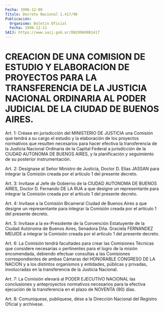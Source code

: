 ```yaml
---
Fecha: 1996-12-09
Título: Decreto Nacional 1.417/96
Publicación:
  Organismo: Boletín Oficial
  Fecha: 1996-12-11
SAIJ: https://www.saij.gob.ar/DN19960001417
---
```

# CREACION DE UNA COMISION DE ESTUDIO Y ELABORACION DE PROYECTOS PARA LA TRANSFERENCIA DE LA JUSTICIA NACIONAL ORDINARIA AL PODER JUDICIAL DE LA CIUDAD DE BUENOS AIRES.

<a id="1"></a>
Art. 1: Créase en jurisdicción del  MINISTERIO DE JUSTICIA una Comisión que tendrá a su cargo el estudio  y  la elaboración de los proyectos normativos que resulten necesarios para hacer efectiva la transferencia  de  la  Justicia Nacional Ordinaria  de  la  Capital Federal a jurisdicción de  la CIUDAD AUTONOMA DE BUENOS AIRES, y la planificación  y  seguimiento    de  su  posterior  instrumentación.

<a id="2"></a>
Art. 2: Desígnase al Señor Ministro  de  Justicia, Doctor D. Elías JASSAN  para  integrar la Comisión creada por  el  artículo  1  del presente decreto.

<a id="3"></a>
Art. 3: Invítase  al  Jefe  de  Gobierno  de la CIUDAD AUTONOMA DE BUENOS  AIRES,  Doctor  D.  Fernando  DE LA RUA a  que  designe  un representante para integrar la Comisión  creada  por  el artículo 1 del presente decreto.

<a id="4"></a>
Art. 4: Invítase a la Comisión Bicameral Ciudad de Buenos  Aires a que  designe un representante para integrar la Comisión creada  por el artículo 1 del presente decreto.

<a id="5"></a>
Art. 5:  Invítase a la ex-Presidente de la Convención Estatuyente de la Ciudad  Autónoma  de  Buenos  Aires,  Senadora  Dña. Graciela FERNANDEZ MEIJIDE a integrar la Comisión creada por el  artículo  1 del presente decreto.

<a id="6"></a>
Art.  6:  La Comisión tendrá facultades para crear las Comisiones Técnicas que considere necesarias o pertinentes para el logro de la misión encomendada,  debiendo  efectuar  consultas a las Comisiones correspondientes  de  ambas Cámaras del HONORABLE  CONGRESO  DE  LA NACION  y  a  los distintos  organismos  y  entidades,  públicas  y privadas, involucradas  en la transferencia de la Justicia Nacional.

<a id="7"></a>
Art.  7: La Comisión elevará  al  PODER  EJECUTIVO  NACIONAL  las conclusiones y anteproyectos normativos necesarios para la efectiva ejecución  de  la  transferencia  en  el plazo de NOVENTA (90) días.

<a id="8"></a>
Art. 8: Comuníquese, publíquese, dése  a la Dirección Nacional del Registro Oficial y archívese.